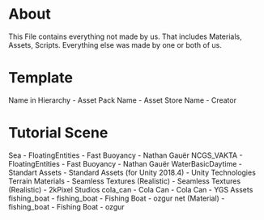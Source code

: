 # About
This File contains everything not made by us. That includes Materials, Assets, Scripts.
Everything else was made by one or both of us.
# Template
Name in Hierarchy - Asset Pack Name - Asset Store Name - Creator
# Tutorial Scene
Sea - FloatingEntities - Fast Buoyancy - Nathan Gauër
NCGS_VAKTA - FloatingEntities - Fast Buoyancy - Nathan Gauër
WaterBasicDaytime - Standart Assets - Standard Assets (for Unity 2018.4) - Unity Technologies
Terrain Materials - Seamless Textures (Realistic) - Seamless Textures (Realistic) - 2kPixel Studios
cola_can - Cola Can - Cola Can - YGS Assets
fishing_boat - fishing_boat - Fishing Boat - ozgur
net (Material) - fishing_boat - Fishing Boat - ozgur